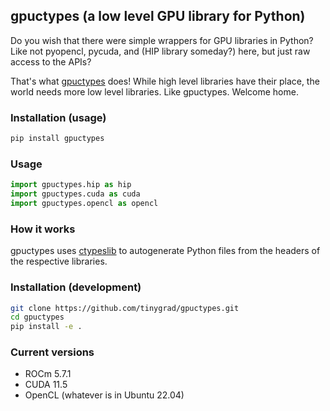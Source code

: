 ## gpuctypes (a low level GPU library for Python)

Do you wish that there were simple wrappers for GPU libraries in Python? Like not pyopencl, pycuda, and (HIP library someday?) here, but just raw access to the APIs?

That's what [gpuctypes](https://pypi.org/project/gpuctypes/) does! While high level libraries have their place, the world needs more low level libraries. Like gpuctypes. Welcome home.

### Installation (usage)

```sh
pip install gpuctypes
```

### Usage

```py
import gpuctypes.hip as hip
import gpuctypes.cuda as cuda
import gpuctypes.opencl as opencl
```

### How it works

gpuctypes uses [ctypeslib](https://github.com/trolldbois/ctypeslib) to autogenerate Python files from the headers of the respective libraries.

### Installation (development)

```sh
git clone https://github.com/tinygrad/gpuctypes.git
cd gpuctypes
pip install -e .
```

### Current versions

* ROCm 5.7.1
* CUDA 11.5
* OpenCL (whatever is in Ubuntu 22.04)
